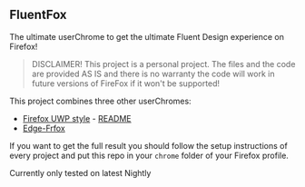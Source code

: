## FluentFox

The ultimate userChrome to get the ultimate Fluent Design experience on Firefox!

> DISCLAIMER! This project is a personal project. The files and the code are provided AS IS and there is no warranty the code will work in future versions of FireFox if it won't be supported!

This project combines three other userChromes:

* [Firefox UWP style](https://github.com/Guerra24/Firefox-UWP-Style) - [README](README-uwp.md)
* [Edge-Frfox](https://github.com/bmFtZQ/Edge-FrFox)

If you want to get the full result you should follow the setup instructions of every project and put this repo in your `chrome` folder of your Firefox profile.

Currently only tested on latest Nightly
